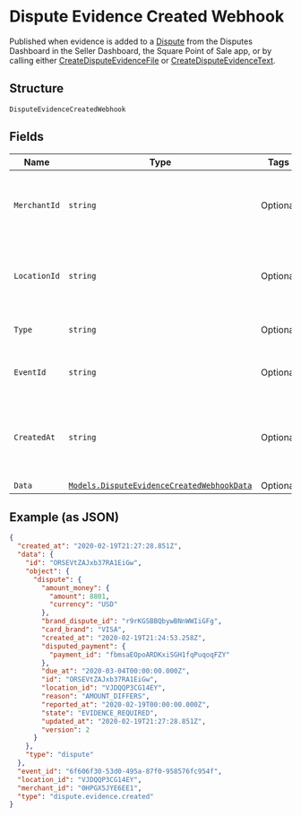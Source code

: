 
# Dispute Evidence Created Webhook

Published when evidence is added to a [Dispute](../../doc/models/dispute.md)
from the Disputes Dashboard in the Seller Dashboard, the Square Point of Sale app,
or by calling either [CreateDisputeEvidenceFile](../../doc/api/disputes.md#create-dispute-evidence-file) or [CreateDisputeEvidenceText](../../doc/api/disputes.md#create-dispute-evidence-text).

## Structure

`DisputeEvidenceCreatedWebhook`

## Fields

| Name | Type | Tags | Description |
|  --- | --- | --- | --- |
| `MerchantId` | `string` | Optional | The ID of the target merchant associated with the event. |
| `LocationId` | `string` | Optional | The ID of the target location associated with the event. |
| `Type` | `string` | Optional | The type of event this represents. |
| `EventId` | `string` | Optional | A unique ID for the webhook event. |
| `CreatedAt` | `string` | Optional | Timestamp of when the webhook event was created, in RFC 3339 format. |
| `Data` | [`Models.DisputeEvidenceCreatedWebhookData`](../../doc/models/dispute-evidence-created-webhook-data.md) | Optional | - |

## Example (as JSON)

```json
{
  "created_at": "2020-02-19T21:27:28.851Z",
  "data": {
    "id": "ORSEVtZAJxb37RA1EiGw",
    "object": {
      "dispute": {
        "amount_money": {
          "amount": 8801,
          "currency": "USD"
        },
        "brand_dispute_id": "r9rKGSBBQbywBNnWWIiGFg",
        "card_brand": "VISA",
        "created_at": "2020-02-19T21:24:53.258Z",
        "disputed_payment": {
          "payment_id": "fbmsaEOpoARDKxiSGH1fqPuqoqFZY"
        },
        "due_at": "2020-03-04T00:00:00.000Z",
        "id": "ORSEVtZAJxb37RA1EiGw",
        "location_id": "VJDQQP3CG14EY",
        "reason": "AMOUNT_DIFFERS",
        "reported_at": "2020-02-19T00:00:00.000Z",
        "state": "EVIDENCE_REQUIRED",
        "updated_at": "2020-02-19T21:27:28.851Z",
        "version": 2
      }
    },
    "type": "dispute"
  },
  "event_id": "6f606f30-53d0-495a-87f0-958576fc954f",
  "location_id": "VJDQQP3CG14EY",
  "merchant_id": "0HPGX5JYE6EE1",
  "type": "dispute.evidence.created"
}
```

